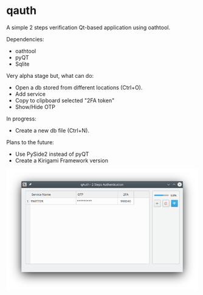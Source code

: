 # qauth
A simple 2 steps verification Qt-based application using oathtool.

Dependencies:
- oathtool
- pyQT
- Sqlite

Very alpha stage but, what can do:
- Open a db stored from different locations (Ctrl+O).
- Add service
- Copy to clipboard selected "2FA token"
- Show/Hide OTP

In progress:
- Create a new db file (Ctrl+N).

Plans to the future:
- Use PySide2 instead of pyQT
- Create a Kirigami Framework version

![qAuth](qAuth.png)
